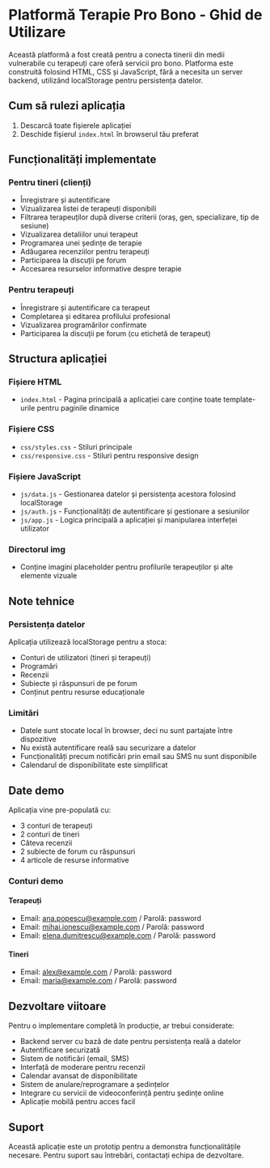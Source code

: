 # Platformă Terapie Pro Bono - Ghid de Utilizare

Această platformă a fost creată pentru a conecta tinerii din medii vulnerabile cu terapeuți care oferă servicii pro bono. Platforma este construită folosind HTML, CSS și JavaScript, fără a necesita un server backend, utilizând localStorage pentru persistența datelor.

## Cum să rulezi aplicația

1. Descarcă toate fișierele aplicației
2. Deschide fișierul `index.html` în browserul tău preferat

## Funcționalități implementate

### Pentru tineri (clienți)
- Înregistrare și autentificare
- Vizualizarea listei de terapeuți disponibili
- Filtrarea terapeuților după diverse criterii (oraș, gen, specializare, tip de sesiune)
- Vizualizarea detaliilor unui terapeut
- Programarea unei ședințe de terapie
- Adăugarea recenziilor pentru terapeuți
- Participarea la discuții pe forum
- Accesarea resurselor informative despre terapie

### Pentru terapeuți
- Înregistrare și autentificare ca terapeut
- Completarea și editarea profilului profesional
- Vizualizarea programărilor confirmate
- Participarea la discuții pe forum (cu etichetă de terapeut)

## Structura aplicației

### Fișiere HTML
- `index.html` - Pagina principală a aplicației care conține toate template-urile pentru paginile dinamice

### Fișiere CSS
- `css/styles.css` - Stiluri principale
- `css/responsive.css` - Stiluri pentru responsive design

### Fișiere JavaScript
- `js/data.js` - Gestionarea datelor și persistența acestora folosind localStorage
- `js/auth.js` - Funcționalități de autentificare și gestionare a sesiunilor
- `js/app.js` - Logica principală a aplicației și manipularea interfeței utilizator

### Directorul img
- Conține imagini placeholder pentru profilurile terapeuților și alte elemente vizuale

## Note tehnice

### Persistența datelor
Aplicația utilizează localStorage pentru a stoca:
- Conturi de utilizatori (tineri și terapeuți)
- Programări
- Recenzii
- Subiecte și răspunsuri de pe forum
- Conținut pentru resurse educaționale

### Limitări
- Datele sunt stocate local în browser, deci nu sunt partajate între dispozitive
- Nu există autentificare reală sau securizare a datelor
- Funcționalități precum notificări prin email sau SMS nu sunt disponibile
- Calendarul de disponibilitate este simplificat

## Date demo

Aplicația vine pre-populată cu:
- 3 conturi de terapeuți
- 2 conturi de tineri
- Câteva recenzii
- 2 subiecte de forum cu răspunsuri
- 4 articole de resurse informative

### Conturi demo

#### Terapeuți
- Email: ana.popescu@example.com / Parolă: password
- Email: mihai.ionescu@example.com / Parolă: password
- Email: elena.dumitrescu@example.com / Parolă: password

#### Tineri
- Email: alex@example.com / Parolă: password
- Email: maria@example.com / Parolă: password

## Dezvoltare viitoare

Pentru o implementare completă în producție, ar trebui considerate:
- Backend server cu bază de date pentru persistența reală a datelor
- Autentificare securizată
- Sistem de notificări (email, SMS)
- Interfață de moderare pentru recenzii
- Calendar avansat de disponibilitate
- Sistem de anulare/reprogramare a ședințelor
- Integrare cu servicii de videoconferință pentru ședințe online
- Aplicație mobilă pentru acces facil

## Suport

Această aplicație este un prototip pentru a demonstra funcționalitățile necesare. Pentru suport sau întrebări, contactați echipa de dezvoltare. 